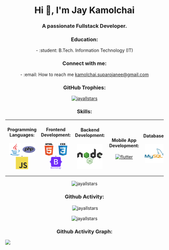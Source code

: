<h1 align="center">Hi 👋, I'm Jay Kamolchai</h1>
<h3 align="center">A passionate Fullstack Developer.</h3>
<h3 align="center">Education:</h3>

<p align="center">- :student: B.Tech. Information Technology (IT)
<h3 align="center">Connect with me:</h3>
<p align="center">- :email: How to reach me <a href="mailto:kamolchai.suparojanee@gmail.com">kamolchai.suparojanee@gmail.com</a></p>
<h3 align="center">GitHub Trophies:</h3>
<p align="center">
    <a href="https://github.com/ryo-ma/github-profile-trophy"><img src="https://github-profile-trophy.vercel.app/?username=jayallstars" alt="jayallstars" /></a>
</p>

<h3 align="center">Skills:</h3>
<p align="center">
</p>
<table align="center" width="100">
    <tbody>
        <tr>
            <td width="190">
                <h4 align="center">Programming Languages:</h4>
                <p align="center">
                    <a href="https://www.java.com" target="_blank" rel="noreferrer"> <img src="https://raw.githubusercontent.com/devicons/devicon/master/icons/java/java-original.svg" alt="java" width="40" height="40" /> </a>
                    <a href="https://www.php.net" target="_blank" rel="noreferrer"> <img src="https://raw.githubusercontent.com/devicons/devicon/master/icons/php/php-original.svg" alt="php" width="40" height="40" /> </a>
                    <a href="https://developer.mozilla.org/en-US/docs/Web/JavaScript" target="_blank" rel="noreferrer"> <img src="https://raw.githubusercontent.com/devicons/devicon/master/icons/javascript/javascript-original.svg" alt="javascript" width="40" height="40" /> </a>
                </p>
            </td>
            <td width="190">
                <h4 align="center">Frontend Development:</h4>
                <p align="center">
                    <a href="https://www.w3.org/html/" target="_blank" rel="noreferrer"> <img src="https://raw.githubusercontent.com/devicons/devicon/master/icons/html5/html5-original-wordmark.svg" alt="html5" width="40" height="40" /> </a>
                    <a href="https://www.w3schools.com/css/" target="_blank" rel="noreferrer"> <img src="https://raw.githubusercontent.com/devicons/devicon/master/icons/css3/css3-original-wordmark.svg" alt="css3" width="40" height="40" /> </a>
                    <a href="https://getbootstrap.com" target="_blank" rel="noreferrer"> <img src="https://raw.githubusercontent.com/devicons/devicon/master/icons/bootstrap/bootstrap-plain-wordmark.svg" alt="bootstrap" width="40" height="40" /> </a>
                </p>
            </td>
            <td width="190">
                <h4 align="center">Backend Development:</h4>
                <p align="center">
                    <a href="https://nodejs.org" target="_blank" rel="noreferrer"> <img src="https://raw.githubusercontent.com/devicons/devicon/master/icons/nodejs/nodejs-original-wordmark.svg" alt="nodejs" width="80" height="80" /> </a>
                </p>
            </td>
            <td width="190">
                <h4 align="center">Mobile App Development:</h4>
                <p align="center">
                    <a href="https://flutter.dev" target="_blank" rel="noreferrer"> <img src="https://www.vectorlogo.zone/logos/flutterio/flutterio-icon.svg" alt="flutter" width="40" height="40" /> </a>
                </p>
            </td>
            <td width="190">
                <h4 align="center">Database:</h4>
                <p align="center">
                    <a href="https://www.mysql.com/" target="_blank" rel="noreferrer"> <img src="https://raw.githubusercontent.com/devicons/devicon/master/icons/mysql/mysql-original-wordmark.svg" alt="mysql" width="60" height="60" /> </a>
                </p>
            </td>
            <td width="190">
                <h4 align="center">Operating system:</h4>
                <p align="center">
                    <a href="https://www.microsoft.com/th-th/windows" target="_blank" rel="noreferrer"> <img src="https://www.svgrepo.com/show/303223/microsoft-windows-22-logo.svg" alt="linux" width="40" height="40" /> </a>
                </p>
            </td>
        </tr>
    </tbody>
</table>

<p align="center"><img align="center" src="https://github-readme-stats.vercel.app/api/top-langs?username=jayallstars&show_icons=true&locale=en&layout=compact" alt="jayallstars" /></p>
<h3 align="center">Github Activity:</h3>
<p align="center">&nbsp;<img align="center" src="https://github-readme-stats.vercel.app/api?username=jayallstars&show_icons=true&locale=en" alt="jayallstars" /></p>
<p align="center"><img align="center" src="https://github-readme-streak-stats.herokuapp.com/?user=jayallstars&" alt="jayallstars" /></p>
<h3 align="center">Github Activity Graph:</h3>
<a href="https://github.com/Jayallstars/github-readme-activity-graph" alt="jayallstars"><img src="https://activity-graph.herokuapp.com/graph?username=Jayallstars&theme=react-dark" /></a>
